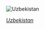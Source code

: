 
![Uzbekistan](https://www.gstatic.com/prettyearth/assets/full/1623.jpg)

*[Uzbekistan](https://www.google.com/maps/@43.269568,59.152901,13z/data=!3m1!1e3)*
